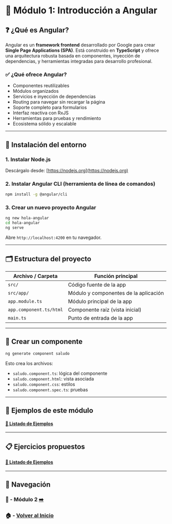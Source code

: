 
# 📘 Módulo 1: Introducción a Angular

## ❓ ¿Qué es Angular?

Angular es un **framework frontend** desarrollado por Google para crear **Single Page Applications (SPA)**. Está construido en **TypeScript** y ofrece una arquitectura robusta basada en componentes, inyección de dependencias, y herramientas integradas para desarrollo profesional.

### ✅ ¿Qué ofrece Angular?
- Componentes reutilizables
- Módulos organizados
- Servicios e inyección de dependencias
- Routing para navegar sin recargar la página
- Soporte completo para formularios
- Interfaz reactiva con RxJS
- Herramientas para pruebas y rendimiento
- Ecosistema sólido y escalable

---

## 🔧 Instalación del entorno

### 1. Instalar Node.js
Descárgalo desde: [https://nodejs.org](https://nodejs.org)

### 2. Instalar Angular CLI (herramienta de línea de comandos)
```bash
npm install -g @angular/cli
```

### 3. Crear un nuevo proyecto Angular
```bash
ng new hola-angular
cd hola-angular
ng serve
```
Abre `http://localhost:4200` en tu navegador.

---

## 🗂️ Estructura del proyecto

| Archivo / Carpeta         | Función principal                                  |
|---------------------------|----------------------------------------------------|
| `src/`                    | Código fuente de la app                            |
| `src/app/`                | Módulo y componentes de la aplicación              |
| `app.module.ts`           | Módulo principal de la app                         |
| `app.component.ts/html`   | Componente raíz (vista inicial)                   |
| `main.ts`                 | Punto de entrada de la app                         |

---

## 🧩 Crear un componente

```bash
ng generate component saludo
```

Esto crea los archivos:
- `saludo.component.ts`: lógica del componente
- `saludo.component.html`: vista asociada
- `saludo.component.css`: estilos
- `saludo.component.spec.ts`: pruebas

---

## 🧪 Ejemplos de este módulo

#### [🔗 Listado de Ejemplos](./Ejemplos/README.md)

---

## 📋 Ejercicios propuestos

#### [🔗 Listado de Ejemplos](./Ejercicios/README.md)

---

## 🔁 Navegación

### 📘 - Módulo 2 [➡️](../Modulo_2_Componentes_y_Data_Binding/Modulo_2.md)

### 🏠 - [Volver al Inicio](../README.md)
